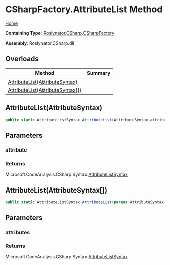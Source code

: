 # CSharpFactory\.AttributeList Method

[Home](../../../../README.md)

**Containing Type**: [Roslynator.CSharp](../../README.md)\.[CSharpFactory](../README.md)

**Assembly**: Roslynator\.CSharp\.dll

## Overloads

| Method | Summary |
| ------ | ------- |
| [AttributeList(AttributeSyntax)](#Roslynator_CSharp_CSharpFactory_AttributeList_Microsoft_CodeAnalysis_CSharp_Syntax_AttributeSyntax_) | |
| [AttributeList(AttributeSyntax\[\])](#Roslynator_CSharp_CSharpFactory_AttributeList_Microsoft_CodeAnalysis_CSharp_Syntax_AttributeSyntax___) | |

## AttributeList\(AttributeSyntax\)<a name="Roslynator_CSharp_CSharpFactory_AttributeList_Microsoft_CodeAnalysis_CSharp_Syntax_AttributeSyntax_"></a>

```csharp
public static AttributeListSyntax AttributeList(AttributeSyntax attribute)
```

## Parameters

### attribute





### Returns

Microsoft\.CodeAnalysis\.CSharp\.Syntax\.[AttributeListSyntax](https://docs.microsoft.com/en-us/dotnet/api/microsoft.codeanalysis.csharp.syntax.attributelistsyntax)

## AttributeList\(AttributeSyntax\[\]\)<a name="Roslynator_CSharp_CSharpFactory_AttributeList_Microsoft_CodeAnalysis_CSharp_Syntax_AttributeSyntax___"></a>

```csharp
public static AttributeListSyntax AttributeList(params AttributeSyntax[] attributes)
```

## Parameters

### attributes





### Returns

Microsoft\.CodeAnalysis\.CSharp\.Syntax\.[AttributeListSyntax](https://docs.microsoft.com/en-us/dotnet/api/microsoft.codeanalysis.csharp.syntax.attributelistsyntax)

